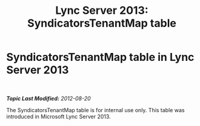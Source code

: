 ﻿---
title: 'Lync Server 2013: SyndicatorsTenantMap table'
TOCTitle: SyndicatorsTenantMap table
ms:assetid: a99fe6ea-e529-4ea7-acc4-914ab8ce5468
ms:mtpsurl: https://technet.microsoft.com/en-us/library/JJ205169(v=OCS.15)
ms:contentKeyID: 48185101
ms.date: 07/23/2014
mtps_version: v=OCS.15
---

<div data-xmlns="http://www.w3.org/1999/xhtml">

<div class="topic" data-xmlns="http://www.w3.org/1999/xhtml" data-msxsl="urn:schemas-microsoft-com:xslt" data-cs="http://msdn.microsoft.com/en-us/">

<div data-asp="http://msdn2.microsoft.com/asp">

# SyndicatorsTenantMap table in Lync Server 2013

</div>

<div id="mainSection">

<div id="mainBody">

<span> </span>

_**Topic Last Modified:** 2012-08-20_

The SyndicatorsTenantMap table is for internal use only. This table was introduced in Microsoft Lync Server 2013.

</div>

<span> </span>

</div>

</div>

</div>


